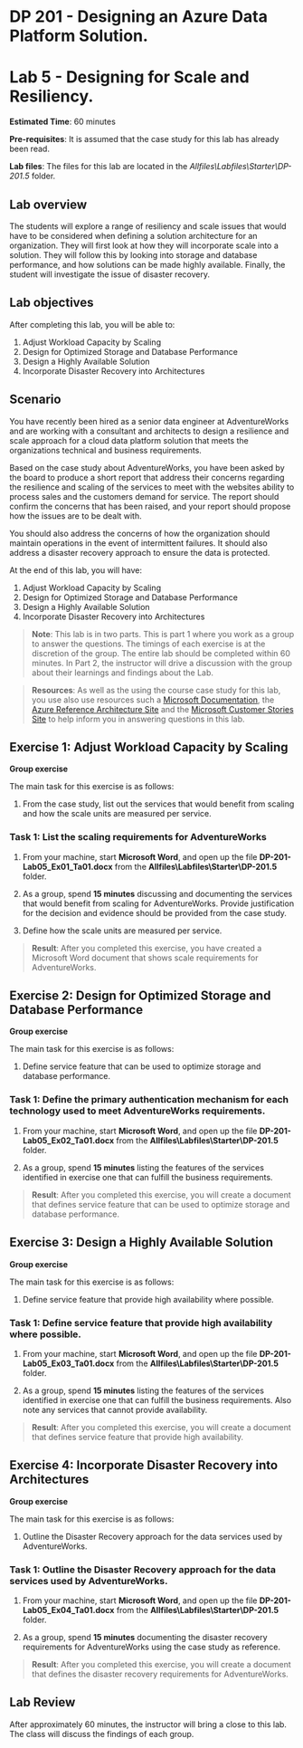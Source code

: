 # DP 201 - Designing an Azure Data Platform Solution.
# Lab 5 - Designing for Scale and Resiliency.

**Estimated Time**: 60 minutes

**Pre-requisites**: It is assumed that the case study for this lab has already been read.

**Lab files**: The files for this lab are located in the _Allfiles\Labfiles\Starter\DP-201.5_ folder.

## Lab overview

The students will explore a range of resiliency and scale issues that would have to be considered when defining a solution architecture for an organization. They will first look at how they will incorporate scale into a solution. They will follow this by looking into storage and database performance, and how solutions can be made highly available. Finally, the student will investigate the issue of disaster recovery.

## Lab objectives
  
After completing this lab, you will be able to:

1. Adjust Workload Capacity by Scaling
1. Design for Optimized Storage and Database Performance
1. Design a Highly Available Solution
1. Incorporate Disaster Recovery into Architectures

## Scenario
  
You have recently been hired as a senior data engineer at AdventureWorks and are working with a consultant and architects to design a resilience and scale approach for a cloud data platform solution that meets the organizations technical and business requirements.

Based on the case study about AdventureWorks, you have been asked by the board to produce a short report that address their concerns regarding the resilience and scaling of the services to meet with the websites ability to process sales and the customers demand for service. The report should confirm the concerns that has been raised, and your report should propose how the issues are to be dealt with.

You should also address the concerns of how the organization should maintain operations in the event of intermittent failures. It should also address a disaster recovery approach to ensure the data is protected.

At the end of this lab, you will have:

1. Adjust Workload Capacity by Scaling
1. Design for Optimized Storage and Database Performance
1. Design a Highly Available Solution
1. Incorporate Disaster Recovery into Architectures

>**Note**: This lab is in two parts. This is part 1 where you work as a group to answer the questions. The timings of each exercise is at the discretion of the group. The entire lab should be completed within 60 minutes. In Part 2, the instructor will drive a discussion with the group about their learnings and findings about the Lab.

>**Resources**: As well as the using the course case study for this lab, you use also use resources such a [Microsoft Documentation](https://docs.microsoft.com), the [Azure Reference Architecture Site](https://docs.microsoft.com/en-us/azure/architecture/reference-architectures/) and the [Microsoft Customer Stories Site](https://customers.microsoft.com/) to help inform you in answering questions in this lab.

## Exercise 1: Adjust Workload Capacity by Scaling

**Group exercise**
  
The main task for this exercise is as follows:

1. From the case study, list out the services that would benefit from scaling and how the scale units are measured per service.

### Task 1: List the scaling requirements for AdventureWorks

1. From your machine, start **Microsoft Word**, and open up the file **DP-201-Lab05_Ex01_Ta01.docx** from the **Allfiles\Labfiles\Starter\DP-201.5** folder.

1. As a group, spend **15 minutes** discussing and documenting the services that would benefit from scaling for AdventureWorks. Provide justification for the decision and evidence should be provided from the case study.

1. Define how the scale units are measured per service.

> **Result**: After you completed this exercise, you have created a Microsoft Word document that shows scale requirements for AdventureWorks.

## Exercise 2: Design for Optimized Storage and Database Performance

**Group exercise**
  
The main task for this exercise is as follows:

1. Define service feature that can be used to optimize storage and database performance.

### Task 1: Define the primary authentication mechanism for each technology used to meet AdventureWorks requirements.

1. From your machine, start **Microsoft Word**, and open up the file **DP-201-Lab05_Ex02_Ta01.docx** from the **Allfiles\Labfiles\Starter\DP-201.5** folder. 

1. As a group, spend **15 minutes** listing the features of the services identified in exercise one that can fulfill the business requirements.

> **Result**: After you completed this exercise, you will create a document that defines service feature that can be used to optimize storage and database performance.

## Exercise 3: Design a Highly Available Solution

**Group exercise**
  
The main task for this exercise is as follows:

1. Define service feature that provide high availability where possible.

### Task 1: Define service feature that provide high availability where possible.

1. From your machine, start **Microsoft Word**, and open up the file **DP-201-Lab05_Ex03_Ta01.docx** from the **Allfiles\Labfiles\Starter\DP-201.5** folder. 

1. As a group, spend **15 minutes** listing the features of the services identified in exercise one that can fulfill the business requirements. Also note any services that cannot provide availability.

> **Result**: After you completed this exercise, you will create a document that defines service feature that provide high availability.

## Exercise 4: Incorporate Disaster Recovery into Architectures

**Group exercise**
  
The main task for this exercise is as follows:

1. Outline the Disaster Recovery approach for the data services used by AdventureWorks.

### Task 1: Outline the Disaster Recovery approach for the data services used by AdventureWorks.

1. From your machine, start **Microsoft Word**, and open up the file **DP-201-Lab05_Ex04_Ta01.docx** from the **Allfiles\Labfiles\Starter\DP-201.5** folder. 

1. As a group, spend **15 minutes** documenting the disaster recovery requirements for AdventureWorks using the case study as reference.

> **Result**: After you completed this exercise, you will create a document that defines the disaster recovery requirements for AdventureWorks.

## Lab Review

After approximately 60 minutes, the instructor will bring a close to this lab. The class will discuss the findings of each group.
